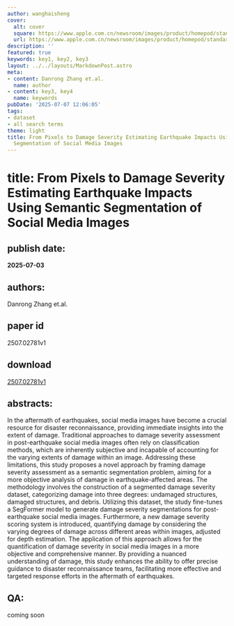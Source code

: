 ```yaml
---
author: wanghaisheng
cover:
  alt: cover
  square: https://www.apple.com.cn/newsroom/images/product/homepod/standard/Apple-HomePod-hero-230118_big.jpg.large_2x.jpg
  url: https://www.apple.com.cn/newsroom/images/product/homepod/standard/Apple-HomePod-hero-230118_big.jpg.large_2x.jpg
description: ''
featured: true
keywords: key1, key2, key3
layout: ../../layouts/MarkdownPost.astro
meta:
- content: Danrong Zhang et.al.
  name: author
- content: key3, key4
  name: keywords
pubDate: '2025-07-07 12:06:05'
tags:
- dataset
- all search terms
theme: light
title: From Pixels to Damage Severity Estimating Earthquake Impacts Using Semantic
  Segmentation of Social Media Images
---
```


# title: From Pixels to Damage Severity Estimating Earthquake Impacts Using Semantic Segmentation of Social Media Images 
## publish date: 
**2025-07-03** 
## authors: 
  Danrong Zhang et.al. 
## paper id
2507.02781v1
## download
[2507.02781v1](http://arxiv.org/abs/2507.02781v1)
## abstracts:
In the aftermath of earthquakes, social media images have become a crucial resource for disaster reconnaissance, providing immediate insights into the extent of damage. Traditional approaches to damage severity assessment in post-earthquake social media images often rely on classification methods, which are inherently subjective and incapable of accounting for the varying extents of damage within an image. Addressing these limitations, this study proposes a novel approach by framing damage severity assessment as a semantic segmentation problem, aiming for a more objective analysis of damage in earthquake-affected areas. The methodology involves the construction of a segmented damage severity dataset, categorizing damage into three degrees: undamaged structures, damaged structures, and debris. Utilizing this dataset, the study fine-tunes a SegFormer model to generate damage severity segmentations for post-earthquake social media images. Furthermore, a new damage severity scoring system is introduced, quantifying damage by considering the varying degrees of damage across different areas within images, adjusted for depth estimation. The application of this approach allows for the quantification of damage severity in social media images in a more objective and comprehensive manner. By providing a nuanced understanding of damage, this study enhances the ability to offer precise guidance to disaster reconnaissance teams, facilitating more effective and targeted response efforts in the aftermath of earthquakes.
## QA:
coming soon
